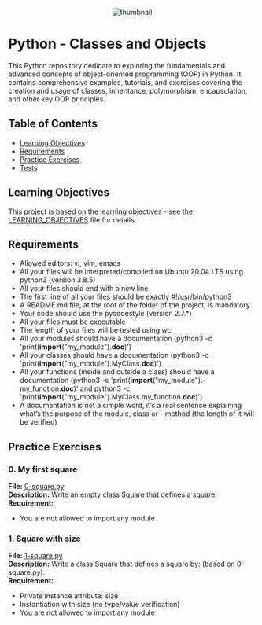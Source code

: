 <p align="center">
<img src="https://s3.eu-west-3.amazonaws.com/hbtn.intranet.project.files/holbertonschool-higher-level_programming+/247/oop-meme.jpg" alt="thumbnail">
</p>

# Python - Classes and Objects

This Python repository dedicate to exploring the fundamentals and advanced concepts of object-oriented programming (OOP) in Python. It contains comprehensive examples, tutorials, and exercises covering the creation and usage of classes, inheritance, polymorphism, encapsulation, and other key OOP principles.  

## Table of Contents
- [Learning Objectives](#learning-objectives)
- [Requirements](#requirements)
- [Practice Exercises](#practice-exercises)
- [Tests](#tests)
## Learning Objectives

This project is based on the learning objectives - see the [LEARNING_OBJECTIVES](https://github.com/Goaty-yagi/holbertonschool-higher_level_programming/blob/main/python-classes/LEANING_OBJECTIVES.md) file for details.

## Requirements
- Allowed editors: vi, vim, emacs
- All your files will be interpreted/compiled on Ubuntu 20.04 LTS using python3 (version 3.8.5)
- All your files should end with a new line
- The first line of all your files should be exactly #!/usr/bin/python3
- A README.md file, at the root of the folder of the project, is mandatory
- Your code should use the pycodestyle (version 2.7.*)
- All your files must be executable
- The length of your files will be tested using wc
- All your modules should have a documentation (python3 -c 'print(__import__("my_module").__doc__)')
- All your classes should have a documentation (python3 -c 'print(__import__("my_module").MyClass.__doc__)')
- All your functions (inside and outside a class) should have a documentation (python3 -c 'print(__import__("my_module").- my_function.__doc__)' and python3 -c 'print(__import__("my_module").MyClass.my_function.__doc__)')
- A documentation is not a simple word, it’s a real sentence explaining what’s the purpose of the module, class or - method (the length of it will be verified)

## Practice Exercises

### 0. My first square

**File:** [0-square.py](https://github.com/Goaty-yagi/holbertonschool-higher_level_programming/blob/main/python-classes/0-square.py)<br>
**Description:** Write an empty class Square that defines a square.<br>
**Requirement:** <br>
- You are not allowed to import any module


### 1. Square with size

**File:** [1-square.py](https://github.com/Goaty-yagi/holbertonschool-higher_level_programming/blob/main/python-classes/1-square.py)<br>
**Description:** Write a class Square that defines a square by: (based on 0-square.py).<br>
**Requirement:** <br>
- Private instance attribute: size
- Instantiation with size (no type/value verification)
- You are not allowed to import any module

